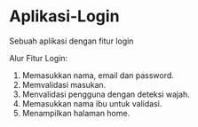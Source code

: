 # Aplikasi-Login
Sebuah aplikasi dengan fitur login

Alur Fitur Login:
1. Memasukkan nama, email dan password.
2. Memvalidasi masukan.
3. Menvalidasi pengguna dengan deteksi wajah.
4. Memasukkan nama ibu untuk validasi.
5. Menampilkan halaman home.
